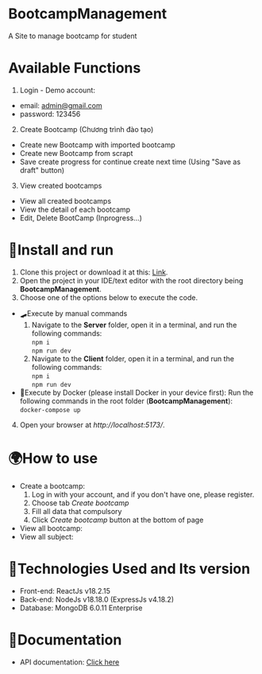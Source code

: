 # BootcampManagement
A Site to manage bootcamp for student
# Available Functions
1. Login - Demo account:
- email: admin@gmail.com
- password: 123456
2. Create Bootcamp (Chương trình đào tạo)
- Create new Bootcamp with imported bootcamp
- Create new Bootcamp from scrapt
- Save create progress for continue create next time (Using "Save as draft" button)
3. View created bootcamps
- View all created bootcamps
- View the detail of each bootcamp
- Edit, Delete BootCamp (Inprogress...)
# 🚀Install and run
1. Clone this project or download it at this: [Link](https://github.com/huynhhothoty/BootcampManagement).
2. Open the project in your IDE/text editor with the root directory being **BootcampManagement**.
3. Choose one of the options below to execute the code.
- 🛹Execute by manual commands
   1. Navigate to the **Server** folder, open it in a terminal, and run the following commands:  
      `npm i`  
      `npm run dev`
   2. Navigate to the **Client** folder, open it in a terminal, and run the following commands:  
      `npm i`  
      `npm run dev`
- 🚋Execute by Docker (please install Docker in your device first): Run the following commands in the root folder (**BootcampManagement**):  
     `docker-compose up` 
4. Open your browser at *http://localhost:5173/*.
# 🌍How to use
- Create a bootcamp:
  1. Log in with your account, and if you don't have one, please register.
  2. Choose tab *Create bootcamp*
  3. Fill all data that compulsory
  4. Click *Create bootcamp* button at the bottom of page
- View all bootcamp:
- View all subject:
# 🚕Technologies Used and Its version
- Front-end: ReactJs v18.2.15
- Back-end: NodeJs v18.18.0 (ExpressJs v4.18.2)
- Database: MongoDB 6.0.11 Enterprise
# 🚆Documentation
- API documentation: [Click here](https://documenter.getpostman.com/view/26836985/2s9YJgSzeT)
